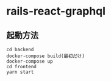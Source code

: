 # rails-react-graphql

## 起動方法

```
cd backend 
docker-compose build(最初だけ) 
docker-compose up 
cd frontend 
yarn start 
```
